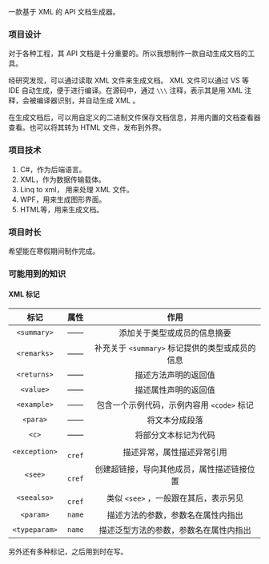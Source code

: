 一款基于 XML 的 API 文档生成器。

### 项目设计

对于各种工程，其 API 文档是十分重要的。所以我想制作一款自动生成文档的工具。

经研究发现，可以通过读取 XML 文件来生成文档。 XML 文件可以通过 VS 等 IDE 自动生成，便于进行编译。在源码中，通过 ```\\\``` 注释，表示其是用 XML 注释，会被编译器识别，并自动生成 XML 。

在生成文档后，可以用自定义的二进制文件保存文档信息，并用内置的文档查看器查看。也可以将其转为 HTML 文件，发布到外界。

### 项目技术

1. C#，作为后端语言。
2. XML，作为数据传输载体。
3. Linq to xml， 用来处理 XML 文件。
4. WPF，用来生成图形界面。
5. HTML等，用来生成文档。

### 项目时长

希望能在寒假期间制作完成。

### 可能用到的知识

#### XML 标记

|        标记         |     属性      |               作用               |
| :---------------: | :---------: | :----------------------------: |
|  ```<summary>```  |     ——      |         添加关于类型或成员的信息摘要         |
|  ```<remarks>```  |     ——      | 补充关于 `<summary>` 标记提供的类型或成员的信息 |
|  ```<returns>```  |     ——      |           描述方法声明的返回值           |
|   ```<value>```   |     ——      |           描述属性声明的返回值           |
|  ```<example>```  |     ——      | 包含一个示例代码，示例内容用 ```<code>``` 标记 |
|     `<para>`      |     ——      |            将文本分成段落             |
|     ```<c>```     |     ——      |           将部分文本标记为代码           |
| ```<exception>``` | ``` cref``` |         描述异常，属性描述异常引用          |
|    ```<see>```    | ``` cref``` |     创建超链接，导向其他成员，属性描述链接位置      |
|  ```<seealso>```  | ``` cref``` |  类似 ```<see>``` ，一般跟在其后，表示另见   |
|   ```<param>```   | ```name```  |       描述方法的参数，参数名在属性内指出        |
| ```<typeparam>``` | ```name```  |      描述泛型方法的参数，参数名在属性内指出       |
另外还有多种标记，之后用到时在写。
